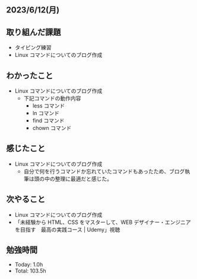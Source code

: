 ## 2023/6/12(月)

## 取り組んだ課題

- タイピング練習
- Linux コマンドについてのブログ作成

## わかったこと

- Linux コマンドについてのブログ作成
  - 下記コマンドの動作内容
    - less コマンド
    - ln コマンド
    - find コマンド
    - chown コマンド

## 感じたこと

- Linux コマンドについてのブログ作成
  - 自分で何を行うコマンドか忘れていたコマンドもあったため、ブログ執筆は頭の中の整理に最適だと感じた。

## 次やること

- Linux コマンドについてのブログ作成
- 「未経験から HTML、CSS をマスターして、WEB デザイナー・エンジニアを目指す　最高の実践コース | Udemy」視聴

## 勉強時間

- Today: 1.0h
- Total: 103.5h
